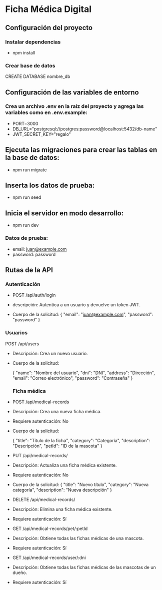 # Ficha Médica Digital

## Configuración del proyecto

### Instalar dependencias

- npm install

### Crear base de datos

CREATE DATABASE nombre_db

## Configuración de las variables de entorno

### Crea un archivo .env en la raíz del proyecto y agrega las variables como en .env.example:

- PORT=3000
- DB_URL="postgresql://postgres:password@localhost:5432/db-name"
- JWT_SECRET_KEY="regalo"

## Ejecuta las migraciones para crear las tablas en la base de datos:

- npm run migrate

## Inserta los datos de prueba:

- npm run seed

## Inicia el servidor en modo desarrollo:

- npm run dev

### Datos de prueba:

- email: juan@example.com
- password: password

## Rutas de la API

### Autenticación

- POST /api/auth/login

- descripción: Autentica a un usuario y devuelve un token JWT.

- Cuerpo de la solicitud:
  {
  "email": "juan@example.com",
  "password": "password"
  }

### Usuarios

POST /api/users

- Descripción: Crea un nuevo usuario.
- Cuerpo de la solicitud:

  {
  "name": "Nombre del usuario",
  "dni": "DNI",
  "address": "Dirección",
  "email": "Correo electrónico",
  "password": "Contraseña"
  }

  ### Ficha médica

- POST /api/medical-records

- Descripción: Crea una nueva ficha médica.
- Requiere autenticación: No
- Cuerpo de la solicitud:

  {
  "title": "Título de la ficha",
  "category": "Categoría",
  "description": "Descripción",
  "petId": "ID de la mascota"
  }

- PUT /api/medical-records/

- Descripción: Actualiza una ficha médica existente.
- Requiere autenticación: No
- Cuerpo de la solicitud:
  {
  "title": "Nuevo título",
  "category": "Nueva categoría",
  "description": "Nueva descripción"
  }

- DELETE /api/medical-records/

- Descripción: Elimina una ficha médica existente.
- Requiere autenticación: Sí

- GET /api/medical-records/pet/:petId

- Descripción: Obtiene todas las fichas médicas de una mascota.
- Requiere autenticación: Sí

- GET /api/medical-records/user/:dni

- Descripción: Obtiene todas las fichas médicas de las mascotas de un dueño.
- Requiere autenticación: Sí
